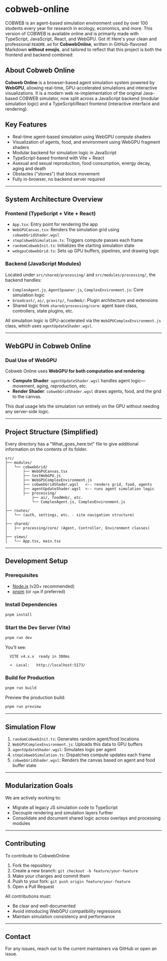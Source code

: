 # cobweb-online
COBWEB is an agent-based simulation environment used by over 100 students every year for research in ecology, economics, and more. This version of COBWEB is available online and is primarily made with TypeScript, JavaScript, React, and WebGPU.
Got it! Here's your clean and professional `README.md` for **CobwebOnline**, written in GitHub-flavored Markdown **without emojis**, and tailored to reflect that this project is both the frontend and backend combined:



## About Cobweb Online

**Cobweb Online** is a browser-based agent simulation system powered by **WebGPU**, allowing real-time, GPU-accelerated simulations and interactive visualizations. It is a modern web re-implementation of the original Java-based COBWEB simulator, now split across a JavaScript backend (modular simulation logic) and a TypeScript/React frontend (interactive interface and rendering). 


## Key Features

- Real-time agent-based simulation using WebGPU compute shaders
- Visualization of agents, food, and environment using WebGPU fragment shaders
- Modular backend for simulation logic in JavaScript
- TypeScript-based frontend with Vite + React
- Asexual and sexual reproduction, food consumption, energy decay, aging and death
- Obstacles ("stones") that block movement
- Fully in-browser, no backend server required

---

## System Architecture Overview

### Frontend (TypeScript + Vite + React)

- `App.tsx`: Entry point for rendering the app
- `WebGPUCanvas.tsx`: Renders the simulation grid using `cobwebGridShader.wgsl`
- `stepCobwebSimulation.ts`: Triggers compute passes each frame
- `randomCobwebInit.ts`: Initializes the starting simulation state
- `webgpuCobwebGrid.ts`: Sets up GPU buffers, pipelines, and drawing logic

### Backend (JavaScript Modules)

Located under `src/shared/processing/` and `src/modules/processing/`, the backend handles:

- `ComplexAgent.js`, `AgentSpawner.js`, `ComplexEnvironment.js`: Core simulation logic
- `broadcast/`, `ai/`, `gravity/`, `foodWeb/`: Plugin architecture and extensions
- Shared logic from `shared/processing/core`: agent base class, controllers, state plugins, etc.

All simulation logic is GPU-accelerated via the `WebGPUComplexEnvironment.js` class, which uses `agentUpdateShader.wgsl`.

---

## WebGPU in Cobweb Online

### Dual Use of WebGPU

Cobweb Online uses **WebGPU for both computation and rendering**:

- **Compute Shader**: `agentUpdateShader.wgsl` handles agent logic—movement, aging, reproduction, etc.
- **Render Shader**: `cobwebGridShader.wgsl` draws agents, food, and the grid to the canvas.

This dual usage lets the simulation run entirely on the GPU without needing any server-side logic.

---

## Project Structure (Simplified)
Every directory has a "What_goes_here.txt" file to give additional information on the contents of its folder.
```plaintext
src/
├── modules/
│   └── cobwebGrid/
│       ├── WebGPUCanvas.tsx
│       ├── testWebGPU.js
│       ├── WebGPUComplexEnvironment.js
│       ├── cobwebGridShader.wgsl   <-- renders grid, food, agents
│       ├── agentUpdateShader.wgsl  <-- runs agent simulation logic
│       ├── processing/
│           ├── ai/, foodWeb/, etc.
│           └── ComplexAgent.js, ComplexEnvironment.js
│
├── routes/
│   └── (auth, settings, etc. - site navigation structure)
│
├── shared/
│   ├── processing/core/ (Agent, Controller, Environment classes)
│
├── views/
│   └── App.tsx, main.tsx
```

---

## Development Setup

### Prerequisites

- [Node.js](https://nodejs.org/) (v20+ recommended)
- [pnpm](https://pnpm.io/) (or `npm` if preferred)

### Install Dependencies

```bash
pnpm install
```

### Start the Dev Server (Vite)

```bash
pnpm run dev
```

You’ll see:

```
  VITE v4.x.x  ready in 300ms

  ➜  Local:   http://localhost:5173/
```

### Build for Production

```bash
pnpm run build
```

Preview the production build:

```bash
pnpm run preview
```

---

## Simulation Flow

1. `randomCobwebInit.ts`: Generates random agent/food locations
2. `WebGPUComplexEnvironment.js`: Uploads this data to GPU buffers
3. `agentUpdateShader.wgsl`: Simulates logic per agent
4. `stepCobwebSimulation.ts`: Dispatches compute updates each frame
5. `cobwebGridShader.wgsl`: Renders the canvas based on agent and food buffer state

---

## Modularization Goals

We are actively working to:

- Migrate all legacy JS simulation code to TypeScript
- Decouple rendering and simulation layers further
- Consolidate and document shared logic across overlays and processing modules

---

## Contributing

To contribute to CobwebOnline:

1. Fork the repository
2. Create a new branch: `git checkout -b feature/your-feature`
3. Make your changes and commit them
4. Push to your fork: `git push origin feature/your-feature`
5. Open a Pull Request

All contributions must:
- Be clear and well-documented
- Avoid introducing WebGPU compatibility regressions
- Maintain simulation consistency and performance

---

## Contact

For any issues, reach out to the current maintainers via GitHub or open an issue.


